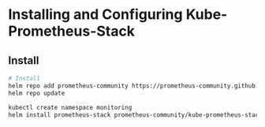 # Installing and Configuring Kube-Prometheus-Stack

## Install
``` bash
# Install
helm repo add prometheus-community https://prometheus-community.github.io/helm-charts
helm repo update

kubectl create namespace monitoring
helm install prometheus-stack prometheus-community/kube-prometheus-stack -n monitoring



```